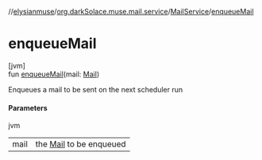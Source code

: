 //[elysianmuse](../../../index.md)/[org.darkSolace.muse.mail.service](../index.md)/[MailService](index.md)/[enqueueMail](enqueue-mail.md)

# enqueueMail

[jvm]\
fun [enqueueMail](enqueue-mail.md)(mail: [Mail](../../org.darkSolace.muse.mail.model/-mail/index.md))

Enqueues a mail to be sent on the next scheduler run

#### Parameters

jvm

| | |
|---|---|
| mail | the [Mail](../../org.darkSolace.muse.mail.model/-mail/index.md) to be enqueued |
